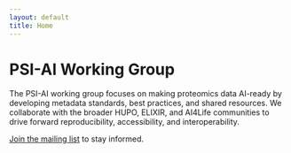 ```yaml
---
layout: default
title: Home
---
```


# PSI-AI Working Group

The PSI-AI working group focuses on making proteomics data AI-ready by developing metadata standards, best practices, and shared resources. We collaborate with the broader HUPO, ELIXIR, and AI4Life communities to drive forward reproducibility, accessibility, and interoperability.

[Join the mailing list](get-involved) to stay informed.

